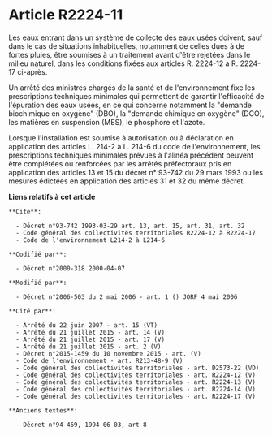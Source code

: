# Article R2224-11

Les eaux entrant dans un système de collecte des eaux usées doivent, sauf dans le cas de situations inhabituelles, notamment
de celles dues à de fortes pluies, être soumises à un traitement avant d'être rejetées dans le milieu naturel, dans les
conditions fixées aux articles R. 2224-12 à R. 2224-17 ci-après.

Un arrêté des ministres chargés de la santé et de l'environnement fixe les prescriptions techniques minimales qui permettent
de garantir l'efficacité de l'épuration des eaux usées, en ce qui concerne notamment la "demande biochimique en
oxygène" (DBO), la "demande chimique en oxygène" (DCO), les matières en suspension (MES), le phosphore et l'azote.

Lorsque l'installation est soumise à autorisation ou à déclaration en application des articles L. 214-2 à L. 214-6 du code de
l'environnement, les prescriptions techniques minimales prévues à l'alinéa précédent peuvent être complétées ou renforcées
par les arrêtés préfectoraux pris en application des articles 13 et 15 du décret n° 93-742 du 29 mars 1993 ou les mesures
édictées en application des articles 31 et 32 du même décret.

**Liens relatifs à cet article**

	**Cite**:

	  - Décret n°93-742 1993-03-29 art. 13, art. 15, art. 31, art. 32
	  - Code général des collectivités territoriales R2224-12 à R2224-17
	  - Code de l'environnement L214-2 à L214-6

	**Codifié par**:

	  - Décret n°2000-318 2000-04-07

	**Modifié par**:

	  - Décret n°2006-503 du 2 mai 2006 - art. 1 () JORF 4 mai 2006

	**Cité par**:

	  - Arrêté du 22 juin 2007 - art. 15 (VT)
	  - Arrêté du 21 juillet 2015 - art. 14 (V)
	  - Arrêté du 21 juillet 2015 - art. 17 (V)
	  - Arrêté du 21 juillet 2015 - art. 2 (V)
	  - Décret n°2015-1459 du 10 novembre 2015 - art. (V)
	  - Code de l'environnement - art. R213-48-9 (V)
	  - Code général des collectivités territoriales - art. D2573-22 (VD)
	  - Code général des collectivités territoriales - art. R2224-12 (V)
	  - Code général des collectivités territoriales - art. R2224-13 (V)
	  - Code général des collectivités territoriales - art. R2224-14 (V)
	  - Code général des collectivités territoriales - art. R2224-17 (V)

	**Anciens textes**:

	  - Décret n°94-469, 1994-06-03, art 8
